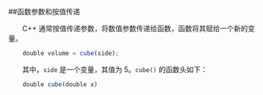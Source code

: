 ##函数参数和按值传递

&emsp;&emsp;C++ 通常按值传递参数，将数值参数传递给函数，函数将其赋给一个新的变量。

```javascript
    double volume = cube(side);
```

&emsp;&emsp;其中，`side` 是一个变量，其值为 5。`cube()` 的函数头如下：

```javascript
    double cube(double x)
```